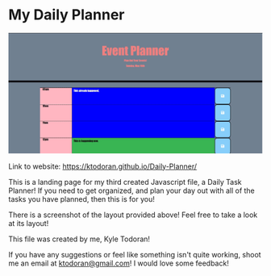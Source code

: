 # My Daily Planner
![ScreenShot of Project](assets/ScreenshotofProject.jpg)


Link to website: https://ktodoran.github.io/Daily-Planner/

This is a landing page for my third created Javascript file, a Daily Task Planner!
If you need to get organized, and plan your day out with all of the tasks you have planned, then this is for you!

There is a screenshot of the layout provided above! Feel free to take a look at its layout!

This file was created by me, Kyle Todoran!

If you have any suggestions or feel like something isn't quite working, shoot me an email at ktodoran@gmail.com! I would love some feedback!